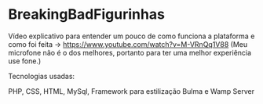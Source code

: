 # BreakingBadFigurinhas

Vídeo explicativo para entender um pouco de como funciona a plataforma e como foi feita -> https://www.youtube.com/watch?v=M-VRnQq1V88
(Meu microfone não é o dos melhores, portanto para ter uma melhor experiência use fone.)

Tecnologias usadas:

PHP,
CSS,
HTML,
MySql,
Framework para estilização Bulma e
Wamp Server
